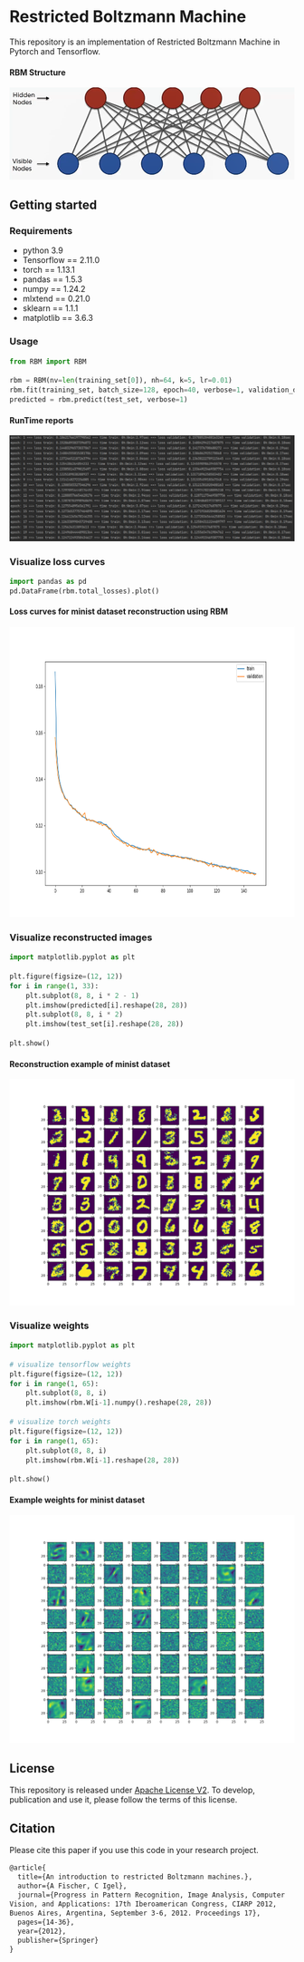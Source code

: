 # Restricted Boltzmann Machine
This repository is an implementation of Restricted Boltzmann Machine in Pytorch and Tensorflow.

#### RBM Structure
<img src="./image/RBM structure.png"/>

## Getting started

### Requirements
- python 3.9
- Tensorflow == 2.11.0
- torch == 1.13.1
- pandas == 1.5.3
- numpy == 1.24.2
- mlxtend == 0.21.0
- sklearn == 1.1.1
- matplotlib == 3.6.3

### Usage
```python
from RBM import RBM

rbm = RBM(nv=len(training_set[0]), nh=64, k=5, lr=0.01)
rbm.fit(training_set, batch_size=128, epoch=40, verbose=1, validation_data=validation_set)
predicted = rbm.predict(test_set, verbose=1)

```
#### RunTime reports
<img src="./image/runtime.png"/>

### Visualize loss curves

```python
import pandas as pd
pd.DataFrame(rbm.total_losses).plot()
```

#### Loss curves for minist dataset reconstruction using RBM
<img src="./image/minist loss curves.png" height="512"/>

### Visualize reconstructed images
```python
import matplotlib.pyplot as plt

plt.figure(figsize=(12, 12))
for i in range(1, 33):
    plt.subplot(8, 8, i * 2 - 1)
    plt.imshow(predicted[i].reshape(28, 28))
    plt.subplot(8, 8, i * 2)
    plt.imshow(test_set[i].reshape(28, 28))

plt.show()
```

#### Reconstruction example of minist dataset
<img src="./image/reconstructed minist images.png"/>

### Visualize weights
```python
import matplotlib.pyplot as plt

# visualize tensorflow weights
plt.figure(figsize=(12, 12))
for i in range(1, 65):
    plt.subplot(8, 8, i)
    plt.imshow(rbm.W[i-1].numpy().reshape(28, 28))
    
# visualize torch weights
plt.figure(figsize=(12, 12))
for i in range(1, 65):
    plt.subplot(8, 8, i)
    plt.imshow(rbm.W[i-1].reshape(28, 28))

plt.show()
```

#### Example weights for minist dataset 
<img src="./image/weights.png"/>

## License
This repository is released under [Apache License V2](http://www.apache.org/licenses/LICENSE-2.0). To develop, publication and use it, please follow the terms of this license. 

## Citation
Please cite this paper if you use this code in your research project.

```
@article{
  title={An introduction to restricted Boltzmann machines.},
  author={A Fischer, C Igel},
  journal={Progress in Pattern Recognition, Image Analysis, Computer Vision, and Applications: 17th Iberoamerican Congress, CIARP 2012, Buenos Aires, Argentina, September 3-6, 2012. Proceedings 17},
  pages={14-36},
  year={2012},
  publisher={Springer}
}
```
